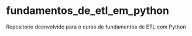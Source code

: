 # fundamentos_de_etl_em_python
Repositorio deenvolvido para o curso de fundamentos de ETL com Python

